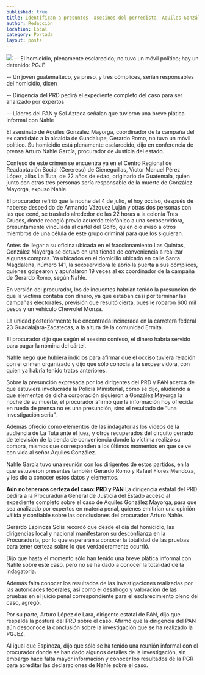 ```yaml
---
published: true
title: Identifican a presuntos  asesinos del perredista  Aquiles González
author: Redacción
location: Local
category: Portada
layout: posts
---
```


![](http://i.imgur.com/qsfFGasm.jpg)
-- El homicidio, plenamente esclarecido; no tuvo un móvil político; hay un detenido: PGJE  

-- Un joven guatemalteco, ya preso, y tres cómplices, serían responsables del homicidio, dicen

-- Dirigencia del PRD pedirá el expediente completo del caso para ser analizado por expertos

-- Líderes del PAN y Sol Azteca señalan que tuvieron una breve plática informal con Nahle

El asesinato de Aquiles González Mayorga, coordinador de la campaña del ex candidato a la alcaldía de Guadalupe, Gerardo Romo, no tuvo un móvil político. Su homicidio está plenamente esclarecido, dijo en conferencia de prensa Arturo Nahle García, procurador de Justicia del estado.

Confeso de este crimen se encuentra ya en el Centro Regional de Readaptación Social (Cerereso) de Cieneguillas, Víctor Manuel Pérez López, alias La Tuta, de 22 años de edad, originario de Guatemala, quien junto con otras tres personas sería responsable de la muerte de González Mayorga, expuso Nahle. 

El procurador refirió que la noche del 4 de julio, el hoy occiso, después de haberse despedido de Armando Vázquez Luján y otras dos personas con las que cenó, se trasladó alrededor de las 22 horas a la colonia Tres Cruces, donde recogió previo acuerdo telefónico a una sexoservidora, presuntamente vinculada al cartel del Golfo, quien dio aviso a otros miembros de una célula de este grupo criminal para que los siguieran. 

Antes de llegar a su oficina ubicada en el fraccionamiento Las Quintas, González Mayorga se detuvo en una tienda de conveniencia a realizar algunas compras.
Ya ubicados en el domicilio ubicado en calle Santa Magdalena, número 141, la sexoservidora le abrió la puerta a sus cómplices, quienes golpearon y apuñalaron 19 veces al ex coordinador de la campaña de Gerardo Romo, según Nahle. 

En versión del procurador, los delincuentes habrían tenido la presunción de que la víctima contaba con dinero, ya que estaban casi por terminar las campañas electorales, previsión que resultó cierta, pues le robaron 600 mil pesos y un vehículo Chevrolet Monza. 

La unidad posteriormente fue encontrada incinerada en la carretera federal 23 Guadalajara-Zacatecas, a la altura de la comunidad Ermita. 

El procurador dijo que según el asesino confeso, el dinero habría servido para pagar la nómina del cártel. 

Nahle negó que hubiera indicios para afirmar que el occiso tuviera relación con el crimen organizado y dijo que sólo conocía a la sexoservidora, con quien ya habría tenido tratos anteriores. 

Sobre la presunción expresada por los dirigentes del PRD y PAN acerca de que estuviera involucrada la Policía Ministerial, como se dijo, aludiendo a que elementos de dicha corporación siguieron a González Mayorga la noche de su muerte, el procurador afirmó que la información hoy ofrecida en rueda de prensa no es una presunción, sino el resultado de “una investigación seria”.

Además ofreció como elementos de las indagatorias los videos de la audiencia de La Tuta ante el juez, y otros recuperados del circuito cerrado de televisión de la tienda de conveniencia donde la víctima realizó su compra, mismos que corresponden a los últimos momentos en que se ve con vida al señor Aquiles González. 

Nahle García tuvo una reunión con los dirigentes de estos partidos, en la que estuvieron presentes también Gerardo Romo y Rafael Flores Mendoza, y les dio a conocer estos datos y elementos.

**Aún no tenemos certeza del caso: PRD y PAN**
La dirigencia estatal del PRD pedirá a la Procuraduría General de Justicia del Estado acceso al expediente completo sobre el caso de Aquiles González Mayorga, para que sea analizado por expertos en materia penal, quienes emitirían una opinión válida y confiable sobre las conclusiones del procurador Arturo Nahle.

Gerardo Espinoza Solís recordó que desde el día del homicidio, las dirigencias local y nacional manifestaron su desconfianza en la Procuraduría, por lo que esperarán a conocer la totalidad de las pruebas para tener certeza sobre lo que verdaderamente ocurrió.

Dijo que hasta el momento sólo han tenido una breve plática informal con Nahle sobre este caso, pero no se ha dado a conocer la totalidad de la indagatoria.

Además falta conocer los resultados de las investigaciones realizadas por las autoridades federales, así como el desahogo y valoración de las pruebas en el juicio penal correspondiente para el esclarecimiento pleno del caso, agregó. 

Por su parte, Arturo López de Lara, dirigente estatal de PAN, dijo que respalda la postura del PRD sobre el caso.
Afirmó que la dirigencia del PAN aún desconoce la conclusión sobre la investigación que se ha realizado la PGJEZ.

Al igual que Espinoza, dijo que sólo se ha tenido una reunión informal con el procurador donde se han dado algunos detalles de la investigación, sin embargo hace falta mayor información y conocer los resultados de la PGR para acreditar las declaraciones de Nahle sobre el caso. 
